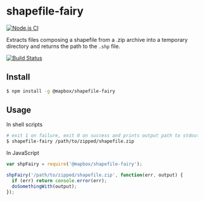 # shapefile-fairy

[![Node.js CI](https://github.com/mapbox/shapefile-fairy/actions/workflows/test.yml/badge.svg?branch=master)](https://github.com/mapbox/shapefile-fairy/actions/workflows/test.yml)

Extracts files composing a shapefile from a .zip archive into a temporary directory and returns the path to the `.shp` file.

[![Build Status](https://travis-ci.com/mapbox/shapefile-fairy.svg?branch=master)](https://travis-ci.com/mapbox/shapefile-fairy)

## Install

```sh
$ npm install -g @mapbox/shapefile-fairy
```

## Usage

In shell scripts
```sh
# exit 1 on failure, exit 0 on success and prints output path to stdout
$ shapefile-fairy /path/to/zipped/shapefile.zip
```

In JavaScript
```javascript
var shpFairy = require('@mapbox/shapefile-fairy');

shpFairy('/path/to/zipped/shapefile.zip', function(err, output) {
  if (err) return console.error(err);
  doSomethingWith(output);
});
```
